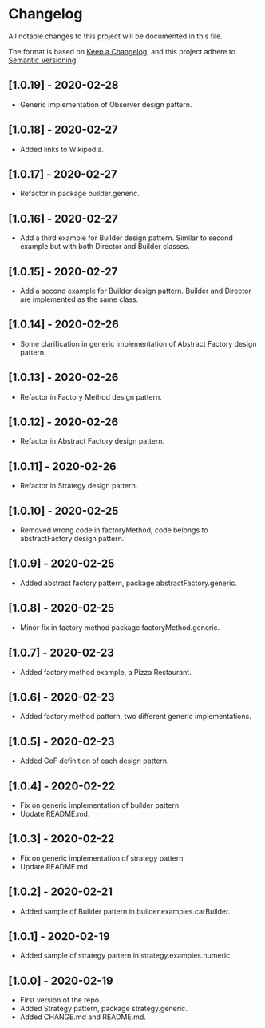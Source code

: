# Changelog
All notable changes to this project will be documented in this file.

The format is based on [Keep a Changelog](https://keepachangelog.com/en/1.0.0/),
and this project adhere to [Semantic Versioning](https://semver.org/spec/v2.0.0.html).

## [1.0.19] - 2020-02-28
- Generic implementation of Observer design pattern.

## [1.0.18] - 2020-02-27
- Added links to Wikipedia.

## [1.0.17] - 2020-02-27
- Refactor in package builder.generic.

## [1.0.16] - 2020-02-27
- Add a third example for Builder design pattern. Similar to second example but with both Director and Builder classes.

## [1.0.15] - 2020-02-27
- Add a second example for Builder design pattern. Builder and Director are implemented as the same class.

## [1.0.14] - 2020-02-26
- Some clarification in generic implementation of Abstract Factory design pattern.

## [1.0.13] - 2020-02-26
- Refactor in Factory Method design pattern.

## [1.0.12] - 2020-02-26
- Refactor in Abstract Factory design pattern.

## [1.0.11] - 2020-02-26
- Refactor in Strategy design pattern.

## [1.0.10] - 2020-02-25
- Removed wrong code in factoryMethod, code belongs to abstractFactory design pattern.

## [1.0.9] - 2020-02-25
- Added abstract factory pattern, package abstractFactory.generic.

## [1.0.8] - 2020-02-25
- Minor fix in factory method package factoryMethod.generic.

## [1.0.7] - 2020-02-23
- Added factory method example, a Pizza Restaurant.

## [1.0.6] - 2020-02-23
- Added factory method pattern, two different generic implementations.

## [1.0.5] - 2020-02-23
- Added GoF definition of each design pattern.

## [1.0.4] - 2020-02-22
- Fix on generic implementation of builder pattern.
- Update README.md.

## [1.0.3] - 2020-02-22
- Fix on generic implementation of strategy pattern.
- Update README.md.

## [1.0.2] - 2020-02-21
- Added sample of Builder pattern in builder.examples.carBuilder.

## [1.0.1] - 2020-02-19
- Added sample of strategy pattern in strategy.examples.numeric.

## [1.0.0] - 2020-02-19
- First version of the repo.
- Added Strategy pattern, package strategy.generic.
- Added CHANGE.md and README.md.